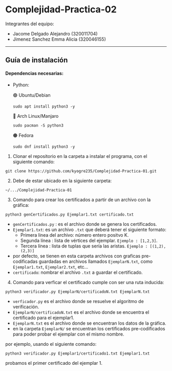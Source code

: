 # Complejidad-Practica-02
Integrantes del equipo:
- Jacome Delgado Alejandro (320011704)
- Jimenez Sanchez Emma Alicia (320046155)
---
## Guía de instalación

#### Dependencias necesarias:
- Python:

    🟢 Ubuntu/Debian
    ```
    sudo apt install python3 -y
    ```

    🔵 Arch Linux/Manjaro
    ```
    sudo pacman -S python3
    ```

    🟠 Fedora
    ```
    sudo dnf install python3 -y

1. Clonar el repositorio en la carpeta a instalar el programa, con el siguiente comando:
```
git clone https://github.com/kyogre235/Complejidad-Practica-01.git
```
2. Debe de estar ubicado en la siguiente carpeta:
```
~/.../Complejidad-Practica-01
```
3. Comando para crear los certificados a partir de un archivo con la gráfica:
```
python3 genCertificados.py Ejemplar1.txt certificado.txt
```
- `genCertificados.py` : es el archivo donde se genera los certificados.
- `Ejemplar1.txt`: es un archivo `.txt` que deberá tener el siguiente formato:
    - Primera linea del archivo: número entero positvo K.
    - Segunda línea : lista de vértices del ejemplar. `Ejemplo : [1,2,3]`.
    - Tercera línea : lista de tuplas que sería las aristas. `Ejemplo : [(1,2),(2,3)]`
- por defecto, se tienen en esta carpeta archivos con graficas pre-codificadas guardadas en archivos llamados `EjemplarN.txt`, como `Ejemplar1.txt`, `Ejemplar2.txt`, etc...
- `certificado`: nombrar el archivo `.txt` a guardar el certificado.

4. Comando para verficar el certificado cumple con ser una ruta inducida:

```
python3 verificador.py EjemplarN/certificadoN.txt EjemplarN.txt 
```

- `verficador.py` es el archivo donde se resuelve el algoritmo de verificación.
- `EjemplarN/certificadoN.txt` es el archivo donde se encuentra el certificado para el ejemplar1.
- `EjemplarN.txt` es el archivo donde se encuentran los datos de la gráfica.
- en la carpeta `EjemplarN/` se encuentran los certificados pre-codificados para poder probar el ejemplar con el mismo nombre.

por ejemplo, usando el siguiente comando:
```
python3 verificador.py Ejemplar1/certificado1.txt Ejemplar1.txt
```
probamos el primer certificado del ejemplar 1.
